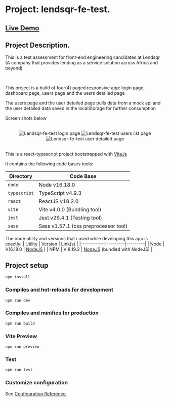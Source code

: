 # Project: lendsqr-fe-test.
## <a href="https://iketaku-chinedu-lendsqr-fe-test.vercel.app" target="_blank">Live Demo</a>

## Project Description.
<p>This is a test assessment for front-end engineering candidates at Lendsqr (A company that provides lending as a service solution across Africa and beyond)</p> <br>
<p>This project is a build of four(4) paged responsive app: login page, dashboard page, users page and the users detailed page</p>
<p>The users page and the user detailed page pulls data from a mock api and the user detailed data saved in the localStorage for further consumption</p>
<p>Screen shots below</p>
<div align="center">
    <br>
    <img src="https://i.ibb.co/WkLFR8Q/Lendsqr-login-Page.jpg" alt="Lendsqr-fe-test login page">
    <img src="https://i.ibb.co/b27SJ2m/Lendsqr-fe-test-users-Page.png" alt="Lendsqr-fe-test users list page">
    <img src="https://i.ibb.co/CnqqWJQ/Lendsqr-fe-test-user-Detailed-Page.png" alt="Lendsqr-fe-test user detailed page">
</div>
<br>
<p>This is a react-typescript project bootstrapped with <a href="https://vitejs.dev/">ViteJs</a></p>
It contains the following code bases tools:

| Directory | Code Base |
|-----------|-----------|
| `node` | Node v16.18.0 |
| `typescript`    | TypeScript v4.9.3 |
| `react`    | ReactJS v18.2.0 |
| `vite`      | Vite v4.0.0 (Bundling tool) |
| `jest`      | Jest v29.4.1 (Testing tool) |
| `sass`      | Sass v1.57.1 (css preprocessor tool) |



The node utility and versions that i used while developing this app is exactly:
| Utility | Version | Link(s) |
|------------|---------|---------|
| Node | V16.18.0 | [NodeJS](https://nodejs.org/en/) |
| NPM | V 8.19.2 | [NodeJS](https://nodejs.org/en/) (bundled with NodeJS) |

## Project setup
```
npm install
```

### Compiles and hot-reloads for development
```
npm run dev
```

### Compiles and minifies for production
```
npm run build
```
### Vite Preview
```
npm run preview
```

### Test
```
npm run test
```

### Customize configuration
See [Configuration Reference](https://vitejs.dev/).
